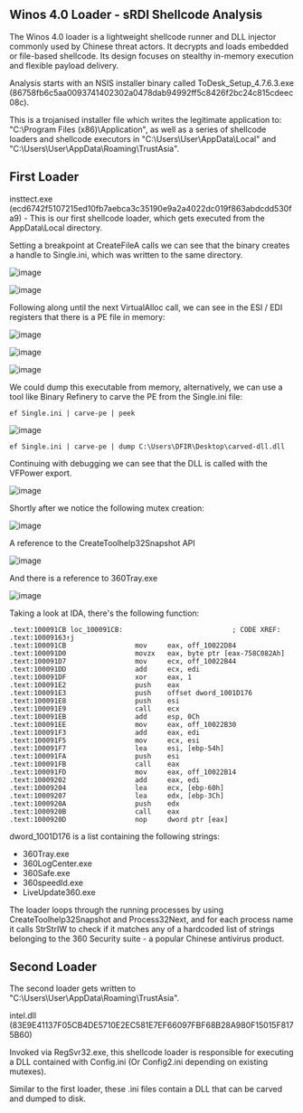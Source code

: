 ## Winos 4.0 Loader - sRDI Shellcode Analysis

The Winos 4.0 loader is a lightweight shellcode runner and DLL injector commonly used by Chinese threat actors. It decrypts and loads embedded or file-based shellcode. Its design focuses on stealthy in-memory execution and flexible payload delivery.

Analysis starts with an NSIS installer binary called ToDesk_Setup_4.7.6.3.exe (86758fb6c5aa0093741402302a0478dab94992ff5c8426f2bc24c815cdeec08c).

This is a trojanised installer file which writes the legitimate application to: "C:\Program Files (x86)\Application", as well as a series of shellcode loaders and shellcode executors in "C:\Users\User\AppData\Local" and "C:\Users\User\AppData\Roaming\TrustAsia".

## First Loader
insttect.exe (ecd6742f5107215ed10fb7aebca3c35190e9a2a4022dc019f863abdcdd530fa9) - This is our first shellcode loader, which gets executed from the AppData\Local directory.

Setting a breakpoint at CreateFileA calls we can see that the binary creates a handle to Single.ini, which was written to the same directory.

![image](https://github.com/user-attachments/assets/82a5315e-653b-4291-b306-5e59c2db6e5d)

![image](https://github.com/user-attachments/assets/585ee1e7-8cd0-44ab-ba89-2cd090166349)

Following along until the next VirtualAlloc call, we can see in the ESI / EDI registers that there is a PE file in memory:

![image](https://github.com/user-attachments/assets/6dae1fd8-f9f4-4c5c-b944-0207e79a590e)

![image](https://github.com/user-attachments/assets/62629884-609f-4edf-83e0-70ba48635faa)

![image](https://github.com/user-attachments/assets/9ec325d5-9c80-4701-bdec-c6d88acdf6f4)

We could dump this executable from memory, alternatively, we can use a tool like Binary Refinery to carve the PE from the Single.ini file:

```
ef Single.ini | carve-pe | peek
```

![image](https://github.com/user-attachments/assets/a14519a6-99ee-4415-a072-3c0837c96ad5)

```
ef Single.ini | carve-pe | dump C:\Users\DFIR\Desktop\carved-dll.dll
```

Continuing with debugging we can see that the DLL is called with the VFPower export.

![image](https://github.com/user-attachments/assets/541eeb7a-56b8-45ff-a543-97f556ec3e4e)

Shortly after we notice the following mutex creation:

![image](https://github.com/user-attachments/assets/cbc0b715-ab6c-410c-9606-a9b7b2c0df62)


A reference to the CreateToolhelp32Snapshot API

![image](https://github.com/user-attachments/assets/44172ca6-9c1f-46ec-a1c3-90da6cee6423)

And there is a reference to 360Tray.exe

![image](https://github.com/user-attachments/assets/95574c05-a5ef-4f78-bf67-fb81bb21daa1)

Taking a look at IDA, there's the following function:

```
.text:100091CB loc_100091CB:                           ; CODE XREF: .text:10009163↑j
.text:100091CB                 mov     eax, off_10022D84
.text:100091D0                 movzx   eax, byte ptr [eax-758C082Ah]
.text:100091D7                 mov     ecx, off_10022B44
.text:100091DD                 add     ecx, edi
.text:100091DF                 xor     eax, 1
.text:100091E2                 push    eax
.text:100091E3                 push    offset dword_1001D176
.text:100091E8                 push    esi
.text:100091E9                 call    ecx
.text:100091EB                 add     esp, 0Ch
.text:100091EE                 mov     eax, off_10022B30
.text:100091F3                 add     eax, edi
.text:100091F5                 mov     ecx, esi
.text:100091F7                 lea     esi, [ebp-54h]
.text:100091FA                 push    esi
.text:100091FB                 call    eax
.text:100091FD                 mov     eax, off_10022B14
.text:10009202                 add     eax, edi
.text:10009204                 lea     ecx, [ebp-60h]
.text:10009207                 lea     edx, [ebp-3Ch]
.text:1000920A                 push    edx
.text:1000920B                 call    eax
.text:1000920D                 nop     dword ptr [eax]
```

dword_1001D176 is a list containing the following strings:

- 360Tray.exe
- 360LogCenter.exe
- 360Safe.exe
- 360speedld.exe
- LiveUpdate360.exe

The loader loops through the running processes by using CreateToolhelp32Snapshot and Process32Next, and for each process name it calls StrStrIW to check if it matches any of a hardcoded list of strings belonging to the 360 Security suite - a popular Chinese antivirus product.

## Second Loader

The second loader gets written to "C:\Users\User\AppData\Roaming\TrustAsia".

intel.dll (83E9E41137F05CB4DE5710E2EC581E7EF66097FBF68B28A980F15015F8175B60)

Invoked via RegSvr32.exe, this shellcode loader is responsible for executing a DLL contained with Config.ini (Or Config2.ini depending on existing mutexes).

Similar to the first loader, these .ini files contain a DLL that can be carved and dumped to disk.



